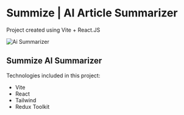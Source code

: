 # Summize | AI Article Summarizer

Project created using Vite + React.JS

![Ai Summarizer](https://i.ibb.co/zQDBs35/Screenshot-2023-04-22-at-2-45-51-AM.png)

## Summize AI Summarizer

Technologies included in this project:

- Vite
- React
- Tailwind
- Redux Toolkit
